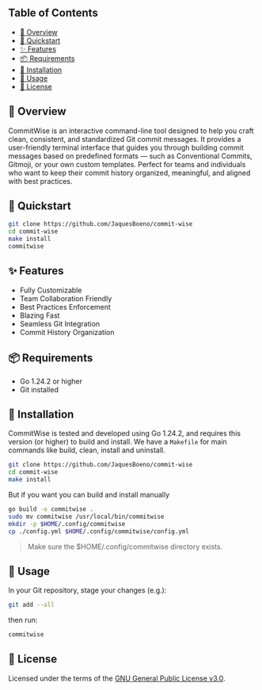 ## Table of Contents
- [📜 Overview](#-overview)
- [🏃 Quickstart](#-quickstart)
- [✨ Features](#-features)
- [📦 Requirements](#-requirements)
- [💾 Installation](#-installation)
- [🚀 Usage](#-usage)
- [📄 License](#-license)

## 📜 Overview
CommitWise is an interactive command-line tool designed to help you craft clean, consistent, and standardized Git commit messages.
It provides a user-friendly terminal interface that guides you through building commit messages based on predefined formats — such as Conventional Commits, Gitmoji, or your own custom templates.
Perfect for teams and individuals who want to keep their commit history organized, meaningful, and aligned with best practices.

## 🏃 Quickstart
```bash
git clone https://github.com/JaquesBoeno/commit-wise
cd commit-wise
make install
commitwise
```

## ✨ Features
- Fully Customizable
- Team Collaboration Friendly
- Best Practices Enforcement
- Blazing Fast
- Seamless Git Integration
- Commit History Organization

## 📦 Requirements
- Go 1.24.2 or higher
- Git installed

## 💾 Installation
CommitWise is tested and developed using Go 1.24.2, and requires this version (or higher) to build and install.
We have a `Makefile` for main commands like build, clean, install and uninstall.
```bash
git clone https://github.com/JaquesBoeno/commit-wise
cd commit-wise
make install
```
But if you want you can build and install manually
```bash
go build -o commitwise .
sudo mv commitwise /usr/local/bin/commitwise
mkdir -p $HOME/.config/commitwise
cp ./config.yml $HOME/.config/commitwise/config.yml
```
> Make sure the $HOME/.config/commitwise directory exists.
## 🚀 Usage
In your Git repository, stage your changes (e.g.):
```bash
git add --all
```
then run:
```bash
commitwise
```

## 📄 License
Licensed under the terms of the [GNU General Public License v3.0](LICENSE.md).